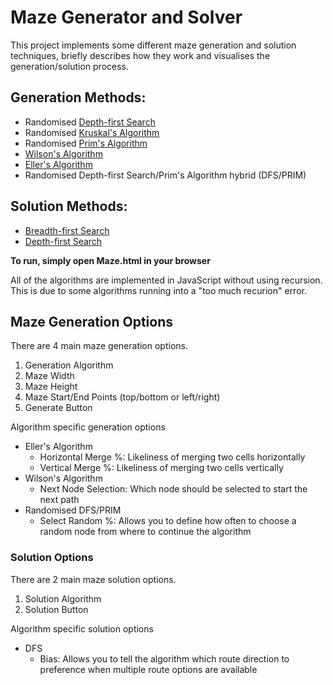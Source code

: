 # Maze Generator and Solver
This project implements some different maze generation and solution techniques, briefly describes how they work and visualises the generation/solution process.

## Generation Methods:
* Randomised [Depth-first Search](https://en.wikipedia.org/wiki/Depth-first_search)
* Randomised [Kruskal's Algorithm](https://en.wikipedia.org/wiki/Kruskal%27s_algorithm)
* Randomised [Prim's Algorithm](https://en.wikipedia.org/wiki/Prim%27s_algorithm)
* [Wilson's Algorithm](https://en.wikipedia.org/wiki/Loop-erased_random_walk#Uniform_spanning_tree)
* [Eller's Algorithm](http://www.neocomputer.org/projects/eller.html)
* Randomised Depth-first Search/Prim's Algorithm hybrid (DFS/PRIM)

## Solution Methods:
* [Breadth-first Search](https://en.wikipedia.org/wiki/Breadth-first_search)
* [Depth-first Search](https://en.wikipedia.org/wiki/Depth-first_search)

**To run, simply open Maze.html in your browser**

All of the algorithms are implemented in JavaScript without using recursion.
This is due to some algorithms running into a "too much recurion" error.

## Maze Generation Options
There are 4 main maze generation options.
1. Generation Algorithm
2. Maze Width
3. Maze Height
4. Maze Start/End Points (top/bottom or left/right)
5. Generate Button

Algorithm specific generation options
* Eller's Algorithm
  * Horizontal Merge %: Likeliness of merging two cells horizontally
  * Vertical Merge %: Likeliness of merging two cells vertically
* Wilson's Algorithm
  * Next Node Selection: Which node should be selected to start the next path
* Randomised DFS/PRIM
  * Select Random %: Allows you to define how often to choose a random node from where to continue the algorithm

### Solution Options
There are 2 main maze solution options.
1. Solution Algorithm
2. Solution Button

Algorithm specific solution options
* DFS
  * Bias: Allows you to tell the algorithm which route direction to preference when multiple route options are available


